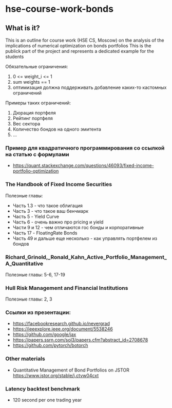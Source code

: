 # hse-course-work-bonds


## What is it?

This is an outline for course work (HSE CS, Moscow) on the analysis of the implications of numerical optimization on bonds portfolios
This is the publick part of the project and represents a dedicated example for the students 


Обязательные ограничения:

1. 0 <= weight_i <= 1
2. sum weights == 1
3. оптимизация должна поддерживать добавление каких-то кастомных ограничений

Примеры таких ограничений:

1. Дюрация портфеля
2. Рейтинг портфеля
3. Вес сектора
4. Количество бондов на одного эмитента
5. ...

### Пример для квадратичного программирования со ссылкой на статью с формулами
- https://quant.stackexchange.com/questions/46093/fixed-income-portfolio-optimization


### The Handbook of Fixed Income Securities
Полезные главы:
- Часть 1.3 - что такое облигация 
- Часть 3 - что такое ваш бенчмарк 
- Часть 5 - Yield Curve 
- Часть 6 - очень важно про pricing и yield 
- Части 9 и 12 - чем отличаются гос бонды и корпоративные 
- Часть 17 - FloatingRate Bonds 
- Часть 49 и дальше еще несколько - как управлять портфелем из бондов


### Richard_Grinold,_Ronald_Kahn_Active_Portfolio_Management_A_Quantitative
Полезные главы: 5-6, 17-19


### Hull Risk Management and Financial Institutions
Полезные главы: 2, 3


### Ссылки из презентации:
- https://facebookresearch.github.io/nevergrad
- https://ieeexplore.ieee.org/document/5538246
- https://github.com/google/jax
- https://papers.ssrn.com/sol3/papers.cfm?abstract_id=2708678
- https://github.com/pytorch/botorch

### Other materials 
 - Quantitative Management of Bond Portfolios on JSTOR https://www.jstor.org/stable/j.ctvw04cxt


### Latency backtest benchmark
- 120 second per one trading year
